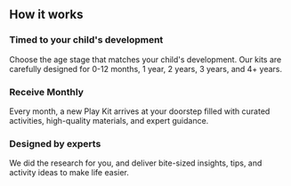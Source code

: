 ## How it works

### Timed to your child's development
Choose the age stage that matches your child's development. Our kits are carefully designed for 0-12 months, 1 year, 2 years, 3 years, and 4+ years.

### Receive Monthly
Every month, a new Play Kit arrives at your doorstep filled with curated activities, high-quality materials, and expert guidance.

### Designed by experts
We did the research for you, and deliver bite-sized insights, tips, and activity ideas to make life easier.